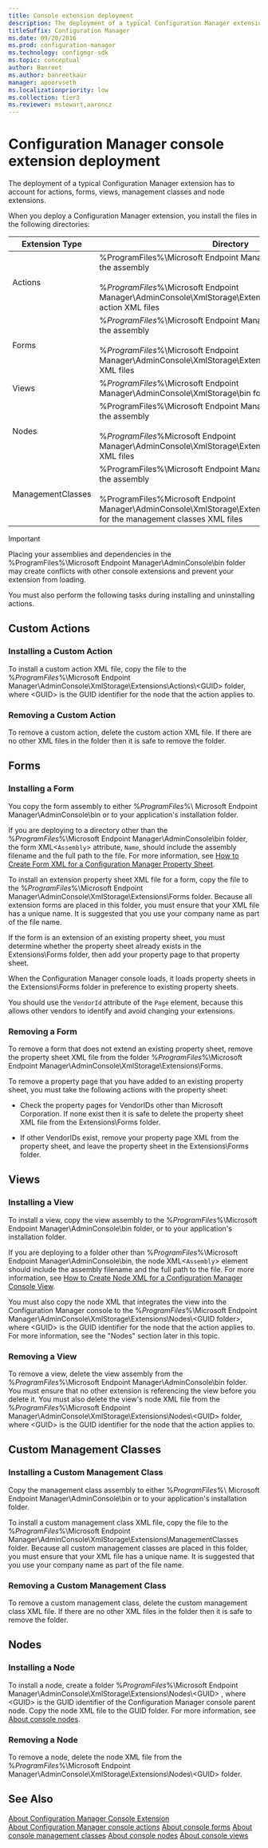 ```yaml
---
title: Console extension deployment
description: The deployment of a typical Configuration Manager extension has to account for actions, forms, views, management classes and node extensions.
titleSuffix: Configuration Manager
ms.date: 09/20/2016
ms.prod: configuration-manager
ms.technology: configmgr-sdk
ms.topic: conceptual
author: Banreet
ms.author: banreetkaur
manager: apoorvseth
ms.localizationpriority: low
ms.collection: tier3
ms.reviewer: mstewart,aaroncz 
---
```


# Configuration Manager console extension deployment

The deployment of a typical Configuration Manager extension has to account for actions, forms, views, management classes and node extensions.  

 When you deploy a Configuration Manager extension, you install the files in the following directories:  

|Extension Type|Directory|  
|--------------------|---------------|  
|Actions|%ProgramFiles%\Microsoft Endpoint Manager\AdminConsole\bin for the assembly<br /><br /> %*ProgramFiles*%\Microsoft Endpoint Manager\AdminConsole\XmlStorage\Extensions\Actions for the action XML files|  
|Forms|%*ProgramFiles*%\Microsoft Endpoint Manager\AdminConsole\bin for the assembly<br /><br /> %*ProgramFiles*%\Microsoft Endpoint Manager\AdminConsole\XmlStorage\Extensions\Forms for the form XML files|  
|Views|%*ProgramFiles*%\Microsoft Endpoint Manager\AdminConsole\XmlStorage\bin for the assembly|  
|Nodes|%ProgramFiles%\Microsoft Endpoint Manager\AdminConsole\bin for the assembly<br /><br /> %*ProgramFiles*%Microsoft Endpoint Manager\AdminConsole\XmlStorage\Extensions\Nodes for the node XML files|  
|ManagementClasses|%ProgramFiles%\Microsoft Endpoint Manager\AdminConsole\bin for the assembly<br /><br /> %ProgramFiles%Microsoft Endpoint Manager\AdminConsole\XmlStorage\Extensions\ManagementClasses for the management classes XML files|  

 > [!IMPORTANT]
> Placing your assemblies and dependencies in the %ProgramFiles%\Microsoft Endpoint Manager\AdminConsole\bin folder may create conflicts with other console extensions and prevent your extension from loading.
 
 You must also perform the following tasks during installing and uninstalling actions.  

## Custom Actions  

### Installing a Custom Action  
 To install a custom action XML file, copy the file to the %*ProgramFiles*%\Microsoft Endpoint Manager\AdminConsole\XmlStorage\Extensions\Actions\\<GUID\> folder, where \<GUID> is the GUID identifier for the node that the action applies to.  

### Removing a Custom Action  
 To remove a custom action, delete the custom action XML file. If there are no other XML files in the folder then it is safe to remove the folder.  

## Forms  

### Installing a Form  
 You copy the form assembly to either %*ProgramFiles*%\ Microsoft Endpoint Manager\AdminConsole\bin or to your application's installation folder.  

 If you are deploying to a directory other than the %*ProgramFiles*%\Microsoft Endpoint Manager\AdminConsole\bin folder, the form XML<`Assembly`> attribute, `Name`, should include the assembly filename and the full path to the file. For more information, see [How to Create Form XML for a Configuration Manager Property Sheet](../../../../develop/core/servers/console/how-to-create-form-xml-for-a-configuration-manager-property-sheet.md).  

 To install an extension property sheet XML file for a form, copy the file to the %*ProgramFiles*%\Microsoft Endpoint Manager\AdminConsole\XmlStorage\Extensions\Forms folder. Because all extension forms are placed in this folder, you must ensure that your XML file has a unique name. It is suggested that you use your company name as part of the file name.  

 If the form is an extension of an existing property sheet, you must determine whether the property sheet already exists in the Extensions\Forms folder, then add your property page to that property sheet.  

 When the Configuration Manager console loads, it loads property sheets in the Extensions\Forms folder in preference to existing property sheets.  

 You should use the `VendorId` attribute of the `Page` element, because this allows other vendors to identify and avoid changing your extensions.  

### Removing a Form  
 To remove a form that does not extend an existing property sheet, remove the property sheet XML file from the folder %*ProgramFiles*%\Microsoft Endpoint Manager\AdminConsole\XmlStorage\Extensions\Forms.  

 To remove a property page that you have added to an existing property sheet, you must take the following actions with the property sheet:  

-   Check the property pages for VendorIDs other than Microsoft Corporation. If none exist then it is safe to delete the property sheet XML file from the Extensions\Forms folder.  

-   If other VendorIDs exist, remove your property page XML from the property sheet, and leave the property sheet in the Extensions\Forms folder.  

## Views  

### Installing a View  
 To install a view, copy the view assembly to the %*ProgramFiles*%\Microsoft Endpoint Manager\AdminConsole\bin folder, or to your application's installation folder.  

 If you are deploying to a folder other than %*ProgramFiles*%\Microsoft Endpoint Manager\AdminConsole\bin, the node XML<`Assembly`> element should include the assembly filename and the full path to the file. For more information, see [How to Create Node XML for a Configuration Manager Console View](../../../../develop/core/servers/console/how-to-create-node-xml-for-a-configuration-manager-console-grid-view.md).  

 You must also copy the node XML that integrates the view into the Configuration Manager console to the %*ProgramFiles*%\Microsoft Endpoint Manager\AdminConsole\XmlStorage\Extensions\Nodes\\<GUID folder\>, where \<GUID> is the GUID identifier for the node that the action applies to. For more information, see the "Nodes" section later in this topic.  

### Removing a View  
 To remove a view, delete the view assembly from the %*ProgramFiles*%\Microsoft Endpoint Manager\AdminConsole\bin folder. You must ensure that no other extension is referencing the view before you delete it. You must also delete the view's node XML file from the %*ProgramFiles*%\Microsoft Endpoint Manager\AdminConsole\XmlStorage\Extensions\Nodes\\<GUID\> folder, where \<GUID> is the GUID identifier for the node that the action applies to.  

## Custom Management  Classes  

### Installing a Custom Management Class  
 Copy the management class assembly to either %*ProgramFiles*%\ Microsoft Endpoint Manager\AdminConsole\bin or to your application's installation folder.  

 To install a custom management class XML file, copy the file to the %*ProgramFiles*%\Microsoft Endpoint Manager\AdminConsole\XmlStorage\Extensions\ManagementClasses folder. Because all custom management classes are placed in this folder, you must ensure that your XML file has a unique name. It is suggested that you use your company name as part of the file name.  

### Removing a Custom Management Class  
 To remove a custom management class, delete the custom management class XML file. If there are no other XML files in the folder then it is safe to remove the folder.  

## Nodes  

### Installing a Node  
 To install a node, create a folder %*ProgramFiles*%\Microsoft Endpoint Manager\AdminConsole\XmlStorage\Extensions\Nodes\\<GUID\> , where \<GUID> is the GUID identifier of the Configuration Manager console parent node. Copy the node XML file to the GUID folder. For more information, see [About console nodes](about-configuration-manager-console-nodes.md).  

### Removing a Node  
 To remove a node, delete the node XML file from the %*ProgramFiles*%\Microsoft Endpoint Manager\AdminConsole\XmlStorage\Extensions\Nodes\\<GUID\> folder.  

## See Also  
 [About Configuration Manager Console Extension](../../../../develop/core/servers/console/about-configuration-manager-console-extension.md)   
 [About Configuration Manager console actions](configuration-manager-actions.md)
 [About console forms](about-configuration-manager-console-forms.md)
[About console management classes](about-configuration-manager-console-management-classes.md)
 [About console nodes](about-configuration-manager-console-nodes.md)
 [About console views](about-configuration-manager-console-views.md)
